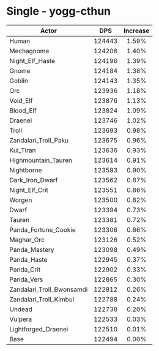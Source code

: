 # Single - yogg-cthun
| Actor | DPS | Increase |
|---|:---:|:---:|
|Human|124443|1.59%|
|Mechagnome|124206|1.40%|
|Night_Elf_Haste|124196|1.39%|
|Gnome|124184|1.38%|
|Goblin|124143|1.35%|
|Orc|123936|1.18%|
|Void_Elf|123876|1.13%|
|Blood_Elf|123824|1.09%|
|Draenei|123746|1.02%|
|Troll|123693|0.98%|
|Zandalari_Troll_Paku|123675|0.96%|
|Kul_Tiran|123636|0.93%|
|Highmountain_Tauren|123614|0.91%|
|Nightborne|123593|0.90%|
|Dark_Iron_Dwarf|123562|0.87%|
|Night_Elf_Crit|123551|0.86%|
|Worgen|123500|0.82%|
|Dwarf|123394|0.73%|
|Tauren|123381|0.72%|
|Panda_Fortune_Cookie|123306|0.66%|
|Maghar_Orc|123126|0.52%|
|Panda_Mastery|123098|0.49%|
|Panda_Haste|122945|0.37%|
|Panda_Crit|122902|0.33%|
|Panda_Vers|122865|0.30%|
|Zandalari_Troll_Bwonsamdi|122812|0.26%|
|Zandalari_Troll_Kimbul|122788|0.24%|
|Undead|122738|0.20%|
|Vulpera|122533|0.03%|
|Lightforged_Draenei|122510|0.01%|
|Base|122494|0.00%|

